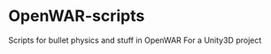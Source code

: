 OpenWAR-scripts
===============

Scripts for bullet physics and stuff in OpenWAR
For a Unity3D project
